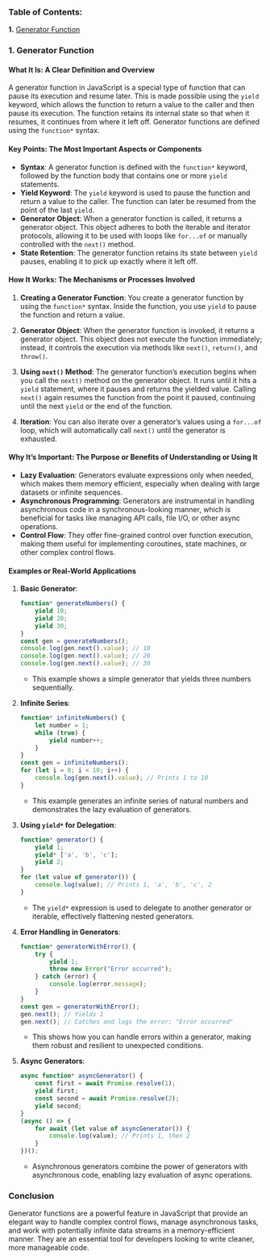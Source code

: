 ### Table of Contents:
**1.** [Generator Function](#generator)


### 1. Generator Function <a id='generator' />

#### What It Is: A Clear Definition and Overview
A generator function in JavaScript is a special type of function that can pause its execution and resume later. This is made possible using the `yield` keyword, which allows the function to return a value to the caller and then pause its execution. The function retains its internal state so that when it resumes, it continues from where it left off. Generator functions are defined using the `function*` syntax.

#### Key Points: The Most Important Aspects or Components
- **Syntax**: A generator function is defined with the `function*` keyword, followed by the function body that contains one or more `yield` statements.
- **Yield Keyword**: The `yield` keyword is used to pause the function and return a value to the caller. The function can later be resumed from the point of the last `yield`.
- **Generator Object**: When a generator function is called, it returns a generator object. This object adheres to both the iterable and iterator protocols, allowing it to be used with loops like `for...of` or manually controlled with the `next()` method.
- **State Retention**: The generator function retains its state between `yield` pauses, enabling it to pick up exactly where it left off.

#### How It Works: The Mechanisms or Processes Involved
1. **Creating a Generator Function**: You create a generator function by using the `function*` syntax. Inside the function, you use `yield` to pause the function and return a value.
   
2. **Generator Object**: When the generator function is invoked, it returns a generator object. This object does not execute the function immediately; instead, it controls the execution via methods like `next()`, `return()`, and `throw()`.

3. **Using `next()` Method**: The generator function’s execution begins when you call the `next()` method on the generator object. It runs until it hits a `yield` statement, where it pauses and returns the yielded value. Calling `next()` again resumes the function from the point it paused, continuing until the next `yield` or the end of the function.

4. **Iteration**: You can also iterate over a generator’s values using a `for...of` loop, which will automatically call `next()` until the generator is exhausted.

#### Why It’s Important: The Purpose or Benefits of Understanding or Using It
- **Lazy Evaluation**: Generators evaluate expressions only when needed, which makes them memory efficient, especially when dealing with large datasets or infinite sequences.
- **Asynchronous Programming**: Generators are instrumental in handling asynchronous code in a synchronous-looking manner, which is beneficial for tasks like managing API calls, file I/O, or other async operations.
- **Control Flow**: They offer fine-grained control over function execution, making them useful for implementing coroutines, state machines, or other complex control flows.

#### Examples or Real-World Applications
1. **Basic Generator**:
   ```javascript
   function* generateNumbers() {
       yield 10;
       yield 20;
       yield 30;
   }
   const gen = generateNumbers();
   console.log(gen.next().value); // 10
   console.log(gen.next().value); // 20
   console.log(gen.next().value); // 30
   ```
   - This example shows a simple generator that yields three numbers sequentially.

2. **Infinite Series**:
   ```javascript
   function* infiniteNumbers() {
       let number = 1;
       while (true) {
           yield number++;
       }
   }
   const gen = infiniteNumbers();
   for (let i = 0; i < 10; i++) {
       console.log(gen.next().value); // Prints 1 to 10
   }
   ```
   - This example generates an infinite series of natural numbers and demonstrates the lazy evaluation of generators.

3. **Using `yield*` for Delegation**:
   ```javascript
   function* generator() {
       yield 1;
       yield* ['a', 'b', 'c'];
       yield 2;
   }
   for (let value of generator()) {
       console.log(value); // Prints 1, 'a', 'b', 'c', 2
   }
   ```
   - The `yield*` expression is used to delegate to another generator or iterable, effectively flattening nested generators.

4. **Error Handling in Generators**:
   ```javascript
   function* generatorWithError() {
       try {
           yield 1;
           throw new Error("Error occurred");
       } catch (error) {
           console.log(error.message);
       }
   }
   const gen = generatorWithError();
   gen.next(); // Yields 1
   gen.next(); // Catches and logs the error: "Error occurred"
   ```
   - This shows how you can handle errors within a generator, making them robust and resilient to unexpected conditions.

5. **Async Generators**:
   ```javascript
   async function* asyncGenerator() {
       const first = await Promise.resolve(1);
       yield first;
       const second = await Promise.resolve(2);
       yield second;
   }
   (async () => {
       for await (let value of asyncGenerator()) {
           console.log(value); // Prints 1, then 2
       }
   })();
   ```
   - Asynchronous generators combine the power of generators with asynchronous code, enabling lazy evaluation of async operations.

### Conclusion
Generator functions are a powerful feature in JavaScript that provide an elegant way to handle complex control flows, manage asynchronous tasks, and work with potentially infinite data streams in a memory-efficient manner. They are an essential tool for developers looking to write cleaner, more manageable code.
